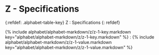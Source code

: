  <div data-role="collapsible" data-inset="false" markdown="1">
 <h1 class="cart-collapsible-div">Z - Specifications</h1>

{:refdef: .alphabet-table-key}
Z
: Specifications
{: refdef}

{% include alphabet/alphabet-markdown/z/z-1-key.markdown key="alphabet/alphabet-markdown/z/z-1-key.markdown" %}
: {% include alphabet/alphabet-markdown/z/z-1-value.markdown key="alphabet/alphabet-markdown/z/z-1-value.markdown" %}


</div>
